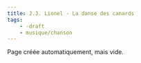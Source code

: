 ```yaml
---
title: J.J. Lionel - La danse des canards
tags:
    - -draft
    - musique/chanson
---
```


Page créée automatiquement, mais vide.
